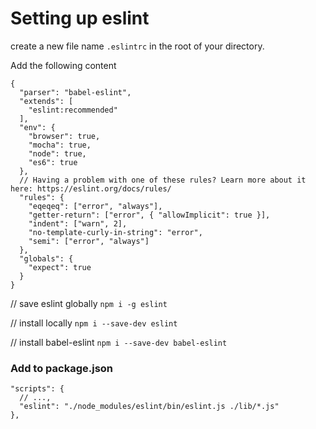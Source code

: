 # Setting up eslint

create a new file name `.eslintrc` in the root of your directory.

Add the following content
```
{
  "parser": "babel-eslint",
  "extends": [
    "eslint:recommended"
  ],
  "env": {
    "browser": true,
    "mocha": true,
    "node": true,
    "es6": true
  },
  // Having a problem with one of these rules? Learn more about it here: https://eslint.org/docs/rules/
  "rules": {
    "eqeqeq": ["error", "always"],
    "getter-return": ["error", { "allowImplicit": true }],
    "indent": ["warn", 2],
    "no-template-curly-in-string": "error",
    "semi": ["error", "always"]
  },
  "globals": {
    "expect": true
  }
}
```

// save eslint globally
`npm i -g eslint`

// install locally
`npm i --save-dev eslint`

// install babel-eslint
`npm i --save-dev babel-eslint`

### Add to package.json
```
"scripts": {
  // ...,
  "eslint": "./node_modules/eslint/bin/eslint.js ./lib/*.js"
},
```
